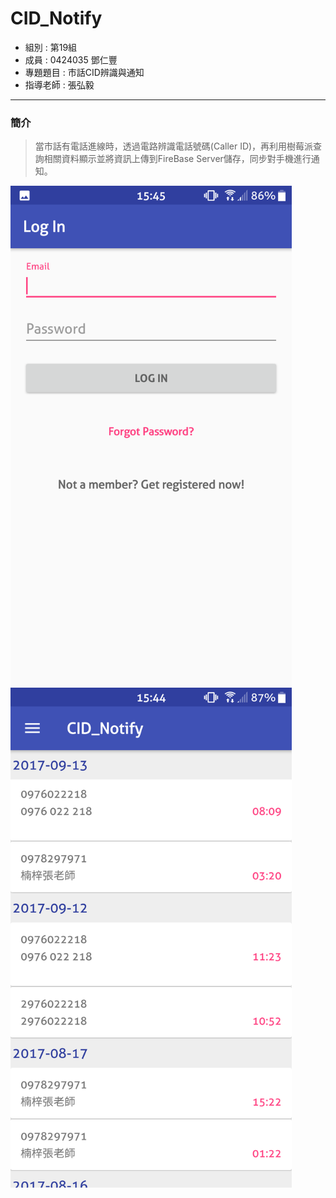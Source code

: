 # CID_Notify 
* 組別 : 第19組
* 成員 : 0424035 鄧仁豐
* 專題題目 : 市話CID辨識與通知
* 指導老師 : 張弘毅
---------
### 簡介
>當市話有電話進線時，透過電路辨識電話號碼(Caller ID)，再利用樹莓派查詢相關資料顯示並將資訊上傳到FireBase Server儲存，同步對手機進行通知。
<img src="Screenshot_20170919-154535.png" height="800" width="450">
<img src="Screenshot_20170919-154453.png" height="800" width="450">
